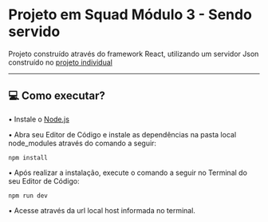 # Projeto em Squad Módulo 3 - Sendo servido

Projeto construído através do framework React, utilizando um servidor Json construído no [projeto individual](https://github.com/raycadilhe/projeto-modulo3-resilia)

*******

## 💻 Como executar? 
• Instale o [Node.js](https://nodejs.org/en/download/)

• Abra seu Editor de Código e instale as dependências na pasta local node_modules através do comando a seguir:
```
npm install
```

• Após realizar a instalação, execute o comando a seguir no Terminal do seu Editor de Código:
```
npm run dev
```

• Acesse através da url local host informada no terminal.
